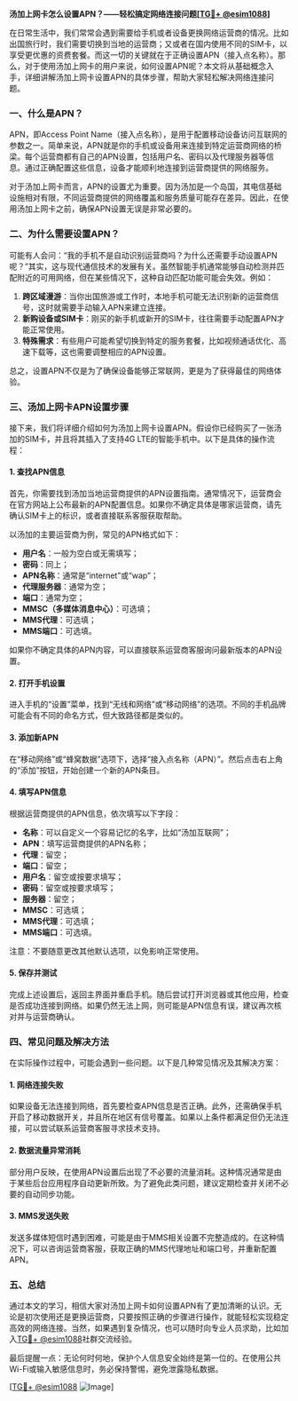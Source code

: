 **汤加上网卡怎么设置APN？——轻松搞定网络连接问题[[TG💪+ @esim1088](https://t.me/s/esim1088)]**

在日常生活中，我们常常会遇到需要给手机或者设备更换网络运营商的情况。比如出国旅行时，我们需要切换到当地的运营商；又或者在国内使用不同的SIM卡，以享受更优惠的资费套餐。而这一切的关键就在于正确设置APN（接入点名称）。那么，对于使用汤加上网卡的用户来说，如何设置APN呢？本文将从基础概念入手，详细讲解汤加上网卡设置APN的具体步骤，帮助大家轻松解决网络连接问题。

### 一、什么是APN？

APN，即Access Point Name（接入点名称），是用于配置移动设备访问互联网的参数之一。简单来说，APN就是你的手机或设备用来连接到特定运营商网络的桥梁。每个运营商都有自己的APN设置，包括用户名、密码以及代理服务器等信息。通过正确配置这些信息，设备才能顺利地连接到运营商提供的网络服务。

对于汤加上网卡而言，APN的设置尤为重要。因为汤加是一个岛国，其电信基础设施相对有限，不同运营商提供的网络覆盖和服务质量可能存在差异。因此，在使用汤加上网卡之前，确保APN设置无误是非常必要的。

### 二、为什么需要设置APN？

可能有人会问：“我的手机不是自动识别运营商吗？为什么还需要手动设置APN呢？”其实，这与现代通信技术的发展有关。虽然智能手机通常能够自动检测并匹配附近的可用网络，但在某些情况下，这种自动匹配功能可能会失效。例如：

1. **跨区域漫游**：当你出国旅游或工作时，本地手机可能无法识别新的运营商信号，这时就需要手动输入APN来建立连接。
2. **新购设备或SIM卡**：刚买的新手机或新开的SIM卡，往往需要手动配置APN才能正常使用。
3. **特殊需求**：有些用户可能希望切换到特定的服务套餐，比如视频通话优化、高速下载等，这也需要调整相应的APN设置。

总之，设置APN不仅是为了确保设备能够正常联网，更是为了获得最佳的网络体验。

### 三、汤加上网卡APN设置步骤

接下来，我们将详细介绍如何为汤加上网卡设置APN。假设你已经购买了一张汤加的SIM卡，并且将其插入了支持4G LTE的智能手机中。以下是具体的操作流程：

#### 1. 查找APN信息
首先，你需要找到汤加当地运营商提供的APN设置指南。通常情况下，运营商会在官方网站上公布最新的APN配置信息。如果你不确定具体是哪家运营商，请先确认SIM卡上的标识，或者直接联系客服获取帮助。

以汤加的主要运营商为例，常见的APN格式如下：
- **用户名**：一般为空白或无需填写；
- **密码**：同上；
- **APN名称**：通常是“internet”或“wap”；
- **代理服务器**：通常为空；
- **端口**：通常为空；
- **MMSC（多媒体消息中心）**：可选填；
- **MMS代理**：可选填；
- **MMS端口**：可选填。

如果你不确定具体的APN内容，可以直接联系运营商客服询问最新版本的APN设置。

#### 2. 打开手机设置
进入手机的“设置”菜单，找到“无线和网络”或“移动网络”的选项。不同的手机品牌可能会有不同的命名方式，但大致路径都是类似的。

#### 3. 添加新APN
在“移动网络”或“蜂窝数据”选项下，选择“接入点名称（APN）”。然后点击右上角的“添加”按钮，开始创建一个新的APN条目。

#### 4. 填写APN信息
根据运营商提供的APN信息，依次填写以下字段：
- **名称**：可以自定义一个容易记忆的名字，比如“汤加互联网”；
- **APN**：填写运营商提供的APN名称；
- **代理**：留空；
- **端口**：留空；
- **用户名**：留空或按要求填写；
- **密码**：留空或按要求填写；
- **服务器**：留空；
- **MMSC**：可选填；
- **MMS代理**：可选填；
- **MMS端口**：可选填。

注意：不要随意更改其他默认选项，以免影响正常使用。

#### 5. 保存并测试
完成上述设置后，返回主界面并重启手机。随后尝试打开浏览器或其他应用，检查是否成功连接到网络。如果仍然无法上网，则可能是APN信息有误，建议再次核对并与运营商确认。

### 四、常见问题及解决方法

在实际操作过程中，可能会遇到一些问题。以下是几种常见情况及其解决方案：

#### 1. 网络连接失败
如果设备无法连接到网络，首先要检查APN信息是否正确。此外，还需确保手机开启了移动数据开关，并且所在地区有信号覆盖。如果以上条件都满足但仍无法连接，可以尝试联系运营商客服寻求技术支持。

#### 2. 数据流量异常消耗
部分用户反映，在使用APN设置后出现了不必要的流量消耗。这种情况通常是由于某些后台应用程序自动更新所致。为了避免此类问题，建议定期检查并关闭不必要的自动同步功能。

#### 3. MMS发送失败
发送多媒体短信时遇到困难，可能是由于MMS相关设置不完整造成的。在这种情况下，可以咨询运营商客服，获取正确的MMS代理地址和端口号，并重新配置APN。

### 五、总结

通过本文的学习，相信大家对汤加上网卡如何设置APN有了更加清晰的认识。无论是初次使用还是更换运营商，只要按照正确的步骤进行操作，就能轻松实现稳定高效的网络连接。当然，如果遇到复杂情况，也可以随时向专业人员求助，比如加入[TG💪+ @esim1088](https://t.me/s/esim1088)社群交流经验。

最后提醒一点：无论何时何地，保护个人信息安全始终是第一位的。在使用公共Wi-Fi或输入敏感信息时，务必保持警惕，避免泄露隐私数据。

[[TG💪+ @esim1088](https://t.me/s/esim1088) ![Image](https://i.postimg.cc/4NQfJmqS/Snipaste-2025-05-13-00-14-12.png)]